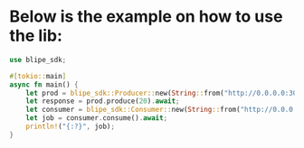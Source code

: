 # Below is the example on how to use the lib:
```rust
use blipe_sdk;

#[tokio::main]
async fn main() {
    let prod = blipe_sdk::Producer::new(String::from("http://0.0.0.0:3000"));
    let response = prod.produce(20).await;
    let consumer = blipe_sdk::Consumer::new(String::from("http://0.0.0.0:3000"));
    let job = consumer.consume().await;
    println!("{:?}", job);
}
```
